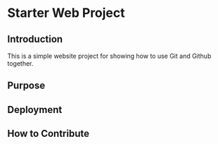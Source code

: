 # Starter Web Project

## Introduction

This is a simple website project for showing how to use Git and Github together.

## Purpose

## Deployment

## How to Contribute
